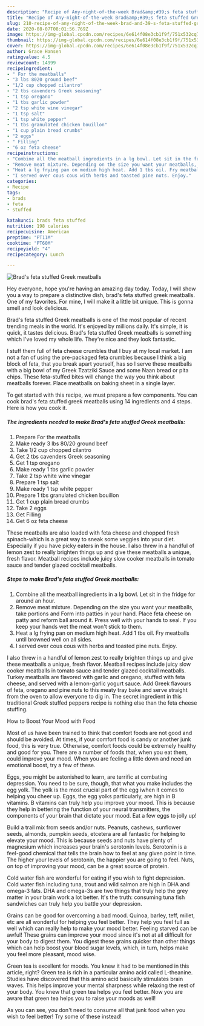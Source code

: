 ```yaml
---
description: "Recipe of Any-night-of-the-week Brad&amp;#39;s feta stuffed Greek meatballs"
title: "Recipe of Any-night-of-the-week Brad&amp;#39;s feta stuffed Greek meatballs"
slug: 210-recipe-of-any-night-of-the-week-brad-and-39-s-feta-stuffed-greek-meatballs
date: 2020-08-07T08:01:56.769Z
image: https://img-global.cpcdn.com/recipes/6e614f08e3cb1f9f/751x532cq70/brads-feta-stuffed-greek-meatballs-recipe-main-photo.jpg
thumbnail: https://img-global.cpcdn.com/recipes/6e614f08e3cb1f9f/751x532cq70/brads-feta-stuffed-greek-meatballs-recipe-main-photo.jpg
cover: https://img-global.cpcdn.com/recipes/6e614f08e3cb1f9f/751x532cq70/brads-feta-stuffed-greek-meatballs-recipe-main-photo.jpg
author: Grace Hansen
ratingvalue: 4.5
reviewcount: 14999
recipeingredient:
- " For the meatballs"
- "3 lbs 8020 ground beef"
- "1/2 cup chopped cilantro"
- "2 tbs cavenders Greek seasoning"
- "1 tsp oregano"
- "1 tbs garlic powder"
- "2 tsp white wine vinegar"
- "1 tsp salt"
- "1 tsp white pepper"
- "1 tbs granulated chicken bouillon"
- "1 cup plain bread crumbs"
- "2 eggs"
- " Filling"
- "6 oz feta cheese"
recipeinstructions:
- "Combine all the meatball ingredients in a lg bowl. Let sit in the fridge for around an hour."
- "Remove meat mixture. Depending on the size you want your meatballs, take portions and Form into patties in your hand. Place feta cheese on patty and reform ball around it. Press well with your hands to seal. If you keep your hands wet the meat won&#39;t stick to them."
- "Heat a lg frying pan on medium high heat. Add 1 tbs oil. Fry meatballs until browned well on all sides."
- "I served over cous cous with herbs and toasted pine nuts. Enjoy."
categories:
- Recipe
tags:
- brads
- feta
- stuffed

katakunci: brads feta stuffed 
nutrition: 198 calories
recipecuisine: American
preptime: "PT11M"
cooktime: "PT60M"
recipeyield: "4"
recipecategory: Lunch

---
```



![Brad&#39;s feta stuffed Greek meatballs](https://img-global.cpcdn.com/recipes/6e614f08e3cb1f9f/751x532cq70/brads-feta-stuffed-greek-meatballs-recipe-main-photo.jpg)

Hey everyone, hope you're having an amazing day today. Today, I will show you a way to prepare a distinctive dish, brad&#39;s feta stuffed greek meatballs. One of my favorites. For mine, I will make it a little bit unique. This is gonna smell and look delicious.

Brad&#39;s feta stuffed Greek meatballs is one of the most popular of recent trending meals in the world. It's enjoyed by millions daily. It's simple, it is quick, it tastes delicious. Brad&#39;s feta stuffed Greek meatballs is something which I've loved my whole life. They're nice and they look fantastic.

I stuff them full of feta cheese crumbles that I buy at my local market. I am not a fan of using the pre-packaged feta crumbles because I think a big block of feta, that you break apart yourself, has so I serve these meatballs with a big bowl of my Greek Tzatziki Sauce and some Naan bread or pita chips. These feta-stuffed bites will change the way you think about meatballs forever. Place meatballs on baking sheet in a single layer.


To get started with this recipe, we must prepare a few components. You can cook brad&#39;s feta stuffed greek meatballs using 14 ingredients and 4 steps. Here is how you cook it.

<!--inarticleads1-->

##### The ingredients needed to make Brad&#39;s feta stuffed Greek meatballs:

1. Prepare  For the meatballs
1. Make ready 3 lbs 80/20 ground beef
1. Take 1/2 cup chopped cilantro
1. Get 2 tbs cavenders Greek seasoning
1. Get 1 tsp oregano
1. Make ready 1 tbs garlic powder
1. Take 2 tsp white wine vinegar
1. Prepare 1 tsp salt
1. Make ready 1 tsp white pepper
1. Prepare 1 tbs granulated chicken bouillon
1. Get 1 cup plain bread crumbs
1. Take 2 eggs
1. Get  Filling
1. Get 6 oz feta cheese


These meatballs are also loaded with feta cheese and chopped fresh spinach-which is a great way to sneak some veggies into your diet. Especially if you have picky eaters in the house. I also threw in a handful of lemon zest to really brighten things up and give these meatballs a unique, fresh flavor. Meatball recipes include juicy slow cooker meatballs in tomato sauce and tender glazed cocktail meatballs. 

<!--inarticleads2-->

##### Steps to make Brad&#39;s feta stuffed Greek meatballs:

1. Combine all the meatball ingredients in a lg bowl. Let sit in the fridge for around an hour.
1. Remove meat mixture. Depending on the size you want your meatballs, take portions and Form into patties in your hand. Place feta cheese on patty and reform ball around it. Press well with your hands to seal. If you keep your hands wet the meat won&#39;t stick to them.
1. Heat a lg frying pan on medium high heat. Add 1 tbs oil. Fry meatballs until browned well on all sides.
1. I served over cous cous with herbs and toasted pine nuts. Enjoy.


I also threw in a handful of lemon zest to really brighten things up and give these meatballs a unique, fresh flavor. Meatball recipes include juicy slow cooker meatballs in tomato sauce and tender glazed cocktail meatballs. Turkey meatballs are flavored with garlic and oregano, stuffed with feta cheese, and served with a lemon-garlic yogurt sauce. Add Greek flavours of feta, oregano and pine nuts to this meaty tray bake and serve straight from the oven to allow everyone to dig in. The secret ingredient in this traditional Greek stuffed peppers recipe is nothing else than the feta cheese stuffing. 

How to Boost Your Mood with Food


Most of us have been trained to think that comfort foods are not good and should be avoided. At times, if your comfort food is candy or another junk food, this is very true. Otherwise, comfort foods could be extremely healthy and good for you. There are a number of foods that, when you eat them, could improve your mood. When you are feeling a little down and need an emotional boost, try a few of these.

Eggs, you might be astonished to learn, are terrific at combating depression. You need to be sure, though, that what you make includes the egg yolk. The yolk is the most crucial part of the egg iwhen it comes to helping you cheer up. Eggs, the egg yolks particularly, are high in B vitamins. B vitamins can truly help you improve your mood. This is because they help in bettering the function of your neural transmitters, the components of your brain that dictate your mood. Eat a few eggs to jolly up!

Build a trail mix from seeds and/or nuts. Peanuts, cashews, sunflower seeds, almonds, pumpkin seeds, etcetera are all fantastic for helping to elevate your mood. This is because seeds and nuts have plenty of magnesium which increases your brain's serotonin levels. Serotonin is a feel-good chemical that tells the brain how to feel at any given point in time. The higher your levels of serotonin, the happier you are going to feel. Nuts, on top of improving your mood, can be a great source of protein.

Cold water fish are wonderful for eating if you wish to fight depression. Cold water fish including tuna, trout and wild salmon are high in DHA and omega-3 fats. DHA and omega-3s are two things that truly help the grey matter in your brain work a lot better. It's the truth: consuming tuna fish sandwiches can truly help you battle your depression. 

Grains can be good for overcoming a bad mood. Quinoa, barley, teff, millet, etc are all wonderful for helping you feel better. They help you feel full as well which can really help to make your mood better. Feeling starved can be awful! These grains can improve your mood since it's not at all difficult for your body to digest them. You digest these grains quicker than other things which can help boost your blood sugar levels, which, in turn, helps make you feel more pleasant, mood wise.

Green tea is excellent for moods. You knew it had to be mentioned in this article, right? Green tea is rich in a particular amino acid called L-theanine. Studies have discovered that this amino acid basically stimulates brain waves. This helps improve your mental sharpness while relaxing the rest of your body. You knew that green tea helps you feel better. Now you are aware that green tea helps you to raise your moods as well!

As you can see, you don't need to consume all that junk food when you wish to feel better! Try some of these instead!

